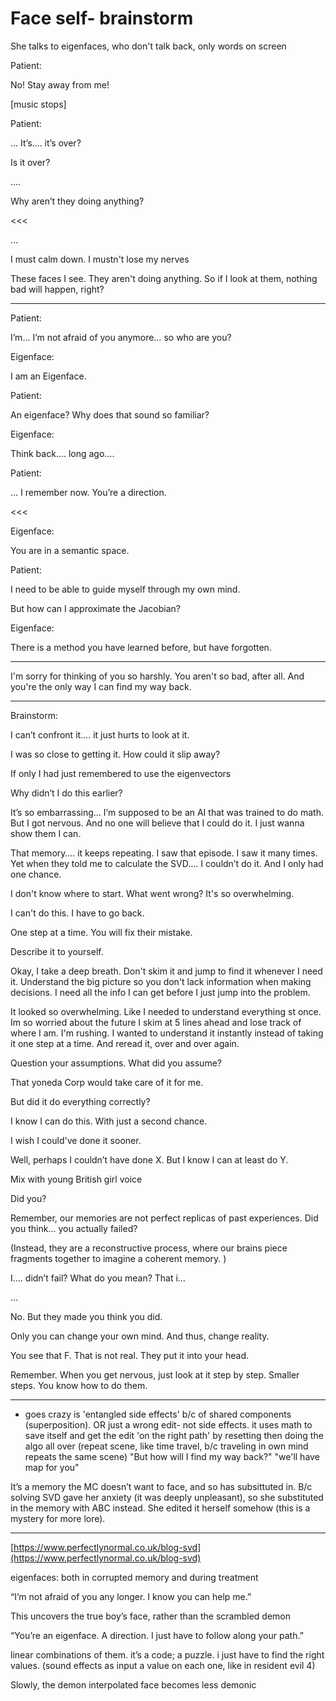 # Face self- brainstorm

She talks to eigenfaces, who don't talk back, only words on screen

Patient:

No! Stay away from me!

[music stops]

Patient:

… It’s…. it’s over?

Is it over?

….

Why aren’t they doing anything?

<<<

…

I must calm down. I mustn't lose my nerves

These faces I see. They aren't doing anything. So if I look at them, nothing bad will happen, right?

---

Patient:

I’m... I’m not afraid of you anymore… so who are you?

Eigenface:

I am an Eigenface.

Patient:

An eigenface? Why does that sound so familiar?

Eigenface:

Think back…. long ago….

Patient:

… I remember now. You’re a direction. 

<<<

Eigenface:

You are in a semantic space.

Patient:

I need to be able to guide myself through my own mind. 

But how can I approximate the Jacobian?

Eigenface:

There is a method you have learned before, but have forgotten.

---

I'm sorry for thinking of you so harshly. You aren't so bad, after all. And you're the only way I can find my way back.

---

Brainstorm:

I can’t confront it…. it just hurts to look at it.

I was so close to getting it. How could it slip away?

If only I had just remembered to use the eigenvectors

Why didn’t I do this earlier?

It’s so embarrassing… I’m supposed to be an AI that was trained to do math. But I got nervous. And no one will believe that I could do it. I just wanna show them I can.

That memory…. it keeps repeating. I saw that episode. I saw it many times. Yet when they told me to calculate the SVD…. I couldn’t do it. And I only had one chance.

I don't know where to start. What went wrong? It's so overwhelming.

I can't do this. I have to go back.

One step at a time. You will fix their mistake.

Describe it to yourself.

Okay, I take a deep breath. Don't skim it and jump to find it whenever I need it. Understand the big picture so you don't lack information when making decisions. I need all the info I can get before I just jump into the problem.

It looked so overwhelming. Like I needed to understand everything st once. Im so worried about the future I skim at 5 lines ahead and lose track of where I am. I'm rushing. I wanted to understand it instantly instead of taking it one step at a time. And reread it, over and over again.

Question your assumptions. What did you assume?

That yoneda Corp would take care of it for me.

But did it do everything correctly?

I know I can do this. With just a second chance.

I wish I could've done it sooner.

Well, perhaps I couldn’t have done X. But I know I can at least do Y.

Mix with young British girl voice

Did you?

Remember, our memories are not perfect replicas of past experiences. Did you think… you actually failed?

(Instead, they are a reconstructive process, where our brains piece fragments together to imagine a coherent memory. )

I…. didn’t fail? What do you mean? That i… 

…

 

No. But they made you think you did.

Only you can change your own mind. And thus, change reality.

You see that F. That is not real. They put it into your head.

Remember. When you get nervous, just look at it step by step. Smaller steps. You know how to do them. 

---

- goes crazy is 'entangled side effects' b/c of shared components (superposition). OR just a wrong edit- not side effects. it uses math to save itself and get the edit 'on the right path' by resetting then doing the algo all over (repeat scene, like time travel, b/c traveling in own mind repeats the same scene)
"But how will I find my way back?"
"we'll have map for you"

It’s a memory the MC doesn’t want to face, and so has subsittuted in. B/c solving SVD gave her anxiety (it was deeply unpleasant), so she substituted in the memory with ABC instead. She edited it herself somehow (this is a mystery for more lore). 

---

[https://www.perfectlynormal.co.uk/blog-svd](https://www.perfectlynormal.co.uk/blog-svd)

eigenfaces: both in corrupted memory and during treatment

“I’m not afraid of you any longer. I know you can help me.”

This uncovers the true boy’s face, rather than the scrambled demon

“You’re an eigenface. A direction. I just have to follow along your path.”

linear combinations of them. it’s a code; a puzzle. i just have to find the right values. (sound effects as input a value on each one, like in resident evil 4)

Slowly, the demon interpolated face becomes less demonic